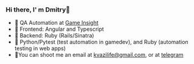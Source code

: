 ### Hi there, I' m Dmitry👋

- 🔭 QA Automation at [Game Insight](https://www.game-insight.com/en)
- 🌄 Frontend: Angular and Typescript
- 🌙 Backend: Ruby (Rails/Sinatra)
- 🐞 Python/Pytest (test automation in gamedev), and Ruby (automation testing in web apps)
- 📒You can shoot me an email at kvazilife@gmail.com, or at [telegram](https://t.me/flamine)
